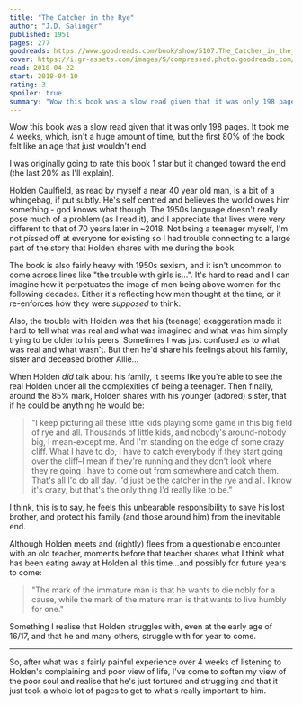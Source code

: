 ```yaml
---
title: "The Catcher in the Rye"
author: "J.D. Salinger"
published: 1951
pages: 277
goodreads: https://www.goodreads.com/book/show/5107.The_Catcher_in_the_Rye
cover: https://i.gr-assets.com/images/S/compressed.photo.goodreads.com/books/1398034300l/5107._SX98_.jpg
read: 2018-04-22
start: 2018-04-10
rating: 3
spoiler: true
summary: "Wow this book was a slow read given that it was only 198 pages. It took me 4 weeks, which, isn't a huge amount of time, but the first 80% of the book felt like an age that just wouldn't end."
---
```


Wow this book was a slow read given that it was only 198 pages. It took me 4 weeks, which, isn't a huge amount of time, but the first 80% of the book felt like an age that just wouldn't end.  
  
I was originally going to rate this book 1 star but it changed toward the end (the last 20% as I'll explain).  
  
Holden Caulfield, as read by myself a near 40 year old man, is a bit of a whingebag, if put subtly. He's self centred and believes the world owes him something - god knows what though. The 1950s language doesn't really pose much of a problem (as I read it), and I appreciate that lives were very different to that of 70 years later in ~2018. Not being a teenager myself, I'm not pissed off at everyone for existing so I had trouble connecting to a large part of the story that Holden shares with me during the book.  
  
The book is also fairly heavy with 1950s sexism, and it isn't uncommon to come across lines like "the trouble with girls is…". It's hard to read and I can imagine how it perpetuates the image of men being above women for the following decades. Either it's reflecting how men thought at the time, or it re-enforces how they were _supposed_ to think.  
  
Also, the trouble with Holden was that his (teenage) exaggeration made it hard to tell what was real and what was imagined and what was him simply trying to be older to his peers. Sometimes I was just confused as to what was real and what wasn't. But then he'd share his feelings about his family, sister and deceased brother Allie…  
  
When Holden _did_ talk about his family, it seems like you're able to see the real Holden under all the complexities of being a teenager. Then finally, around the 85% mark, Holden shares with his younger (adored) sister, that if he could be anything he would be:  
  

> "I keep picturing all these little kids playing some game in this big field of rye and all. Thousands of little kids, and nobody's around-nobody big, I mean-except me. And I'm standing on the edge of some crazy cliff. What I have to do, I have to catch everybody if they start going over the cliff–I mean if they're running and they don't look where they're going I have to come out from somewhere and catch them. That's all I'd do all day. I'd just be the catcher in the rye and all. I know it's crazy, but that's the only thing I'd really like to be."

  
  
I think, this is to say, he feels this unbearable responsibility to save his lost brother, and protect his family (and those around him) from the inevitable end.  
  
Although Holden meets and (rightly) flees from a questionable encounter with an old teacher, moments before that teacher shares what I think what has been eating away at Holden all this time…and possibly for future years to come:  
  

> "The mark of the immature man is that he wants to die nobly for a cause, while the mark of the mature man is that wants to live humbly for one."

  
  
Something I realise that Holden struggles with, even at the early age of 16/17, and that he and many others, struggle with for year to come.  
  
---  
  
So, after what was a fairly painful experience over 4 weeks of listening to Holden's complaining and poor view of life, I've come to soften my view of the poor soul and realise that he's just tortured and struggling and that it just took a whole lot of pages to get to what's really important to him.